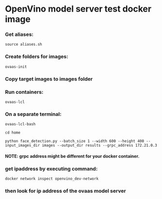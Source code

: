 # OpenVino model server test docker image

### Get aliases:

`source aliases.sh`

### Create folders for images:

`ovaas-init`

### Copy target images to images folder

### Run containers:

`ovaas-lcl`

### On a separate terminal:

`ovaas-lcl-bash`

`cd home`

`python face_detection.py --batch_size 1 --width 600 --height 400 --input_images_dir images --output_dir results --grpc_address 172.21.0.3`

#### NOTE: grpc address might be different for your docker container.
### get ipaddress by executing command:

`docker network inspect openvino_dev-network`

### then look for ip address of the ovaas model server
